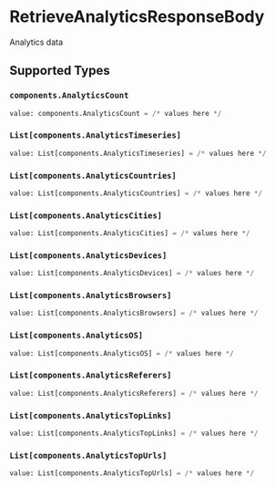 # RetrieveAnalyticsResponseBody

Analytics data


## Supported Types

### `components.AnalyticsCount`

```python
value: components.AnalyticsCount = /* values here */
```

### `List[components.AnalyticsTimeseries]`

```python
value: List[components.AnalyticsTimeseries] = /* values here */
```

### `List[components.AnalyticsCountries]`

```python
value: List[components.AnalyticsCountries] = /* values here */
```

### `List[components.AnalyticsCities]`

```python
value: List[components.AnalyticsCities] = /* values here */
```

### `List[components.AnalyticsDevices]`

```python
value: List[components.AnalyticsDevices] = /* values here */
```

### `List[components.AnalyticsBrowsers]`

```python
value: List[components.AnalyticsBrowsers] = /* values here */
```

### `List[components.AnalyticsOS]`

```python
value: List[components.AnalyticsOS] = /* values here */
```

### `List[components.AnalyticsReferers]`

```python
value: List[components.AnalyticsReferers] = /* values here */
```

### `List[components.AnalyticsTopLinks]`

```python
value: List[components.AnalyticsTopLinks] = /* values here */
```

### `List[components.AnalyticsTopUrls]`

```python
value: List[components.AnalyticsTopUrls] = /* values here */
```

